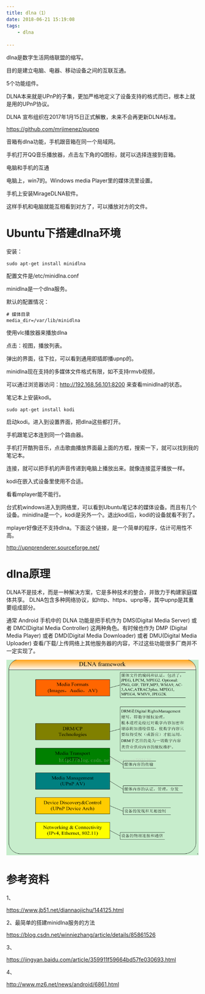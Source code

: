 ```yaml
---
title: dlna（1）
date: 2018-06-21 15:19:08
tags:
	- dlna

---
```




dlna是数字生活网络联盟的缩写。

目的是建立电脑、电器、移动设备之间的互联互通。

5个功能组件。

DLNA本来就是UPnP的子集，更加严格地定义了设备支持的格式而已，根本上就是用的UPnP协议。

DLNA 宣布组织在2017年1月15日正式解散，未来不会再更新DLNA标准。



 https://github.com/mrjimenez/pupnp



音箱有dlna功能，手机跟音箱在同一个局域网。

手机打开QQ音乐播放器，点击左下角的Q图标，就可以选择连接到音箱。



电脑和手机的互通

电脑上，win7的。Windows media Player里的媒体流里设置。

手机上安装MirageDLNA软件。

这样手机和电脑就能互相看到对方了，可以播放对方的文件。



# Ubuntu下搭建dlna环境

安装：

```
sudo apt-get install minidlna
```

配置文件是/etc/minidlna.conf

minidlna是一个dlna服务。

默认的配置情况：

```
# 媒体目录
media_dir=/var/lib/minidlna
```



使用vlc播放器来播放dlna

点击：视图，播放列表。

弹出的界面，往下拉，可以看到通用即插即播upnp的。

minidlna现在支持的多媒体文件格式有限，如不支持rmvb视频，

可以通过浏览器访问：http://192.168.56.101:8200 来查看minidlna的状态。

笔记本上安装kodi。

```
sudo apt-get install kodi
```

启动kodi。进入到设置界面，把dlna这些都打开。

手机跟笔记本连到同一个路由器。

手机打开酷狗音乐，点击歌曲播放界面最上面的方框，搜索一下，就可以找到我的笔记本。

连接，就可以把手机的声音传递到电脑上播放出来。就像连接蓝牙播放一样。



kodi在嵌入式设备里使用不合适。

看看mplayer能不能行。



台式机windows进入到网络里，可以看到Ubuntu笔记本的媒体设备。而且有几个设备。minidlna是一个，kodi是另外一个。退出kodi后，kodi的设备就看不到了。

mplayer好像还不支持dlna。下面这个链接，是一个简单的程序，估计可用性不高。

http://upnprenderer.sourceforge.net/



# dlna原理

DLNA不是技术，而是一种解决方案，它是多种技术的整合，并致力于构建家庭媒体共享。
DLNA包含多种网络协议，如http、https、upnp等，其中upnp是其重要组成部分。

通常 Android 手机中的 DLNA 功能是把手机作为 DMS(Digital Media Server) 或者 DMC(Digital Media Controller) 这两种角色。有时候也作为 DMP (Digital Media Player) 或者 DMD(Digital Media Downloader) 或者 DMU(Digital Media Uploader) 查看/下载/上传网络上其他服务器的内容，不过这些功能很多厂商并不一定实现了。



![img](../images/random_name/20130705201404187.png)

# 参考资料

1、

https://www.jb51.net/diannaojichu/144125.html

2、最简单的搭建minidlna服务的方法

https://blog.csdn.net/winniezhang/article/details/85861526

3、

https://jingyan.baidu.com/article/359911f59664bd57fe030693.html

4、

http://www.mz6.net/news/android/6861.html